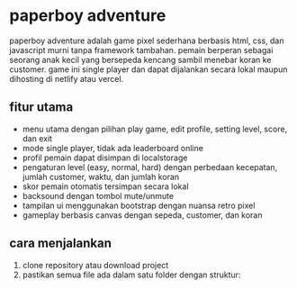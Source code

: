 # paperboy adventure

paperboy adventure adalah game pixel sederhana berbasis html, css, dan javascript murni tanpa framework tambahan. pemain berperan sebagai seorang anak kecil yang bersepeda kencang sambil menebar koran ke customer. game ini single player dan dapat dijalankan secara lokal maupun dihosting di netlify atau vercel.

## fitur utama
- menu utama dengan pilihan play game, edit profile, setting level, score, dan exit
- mode single player, tidak ada leaderboard online
- profil pemain dapat disimpan di localstorage
- pengaturan level (easy, normal, hard) dengan perbedaan kecepatan, jumlah customer, waktu, dan jumlah koran
- skor pemain otomatis tersimpan secara lokal
- backsound dengan tombol mute/unmute
- tampilan ui menggunakan bootstrap dengan nuansa retro pixel
- gameplay berbasis canvas dengan sepeda, customer, dan koran

## cara menjalankan
1. clone repository atau download project
2. pastikan semua file ada dalam satu folder dengan struktur:
